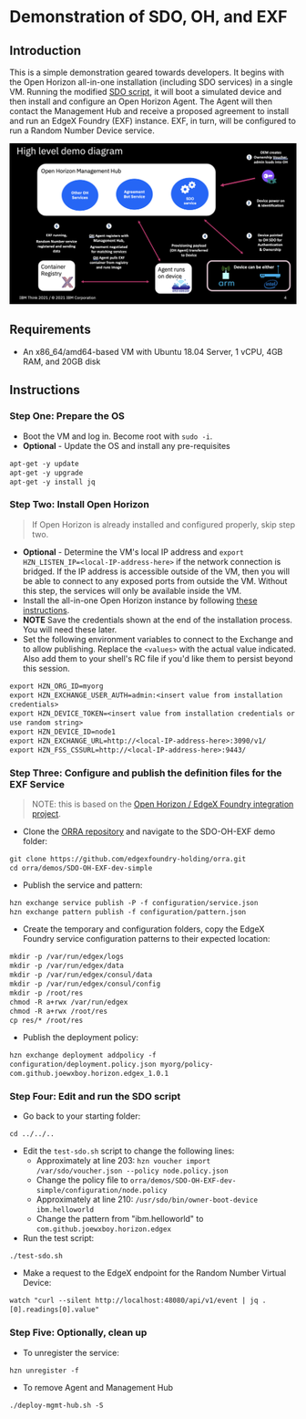 # Demonstration of SDO, OH, and EXF

## Introduction

This is a simple demonstration geared towards developers.  It begins with the Open Horizon all-in-one installation (including SDO services) in a single VM.  Running the modified [SDO script](https://github.com/open-horizon/SDO-support/blob/master/README-1.10.md#open-horizon-sdo-110), it will boot a simulated device and then install and configure an Open Horizon Agent.  The Agent will then contact the Management Hub and receive a proposed agreement to install and run an EdgeX Foundry (EXF) instance.  EXF, in turn, will be configured to run a Random Number Device service.

![./demo_diagram.png](./demo_diagram.png)

## Requirements

* An x86_64/amd64-based VM with Ubuntu 18.04 Server, 1 vCPU, 4GB RAM, and 20GB disk

## Instructions

### Step One: Prepare the OS

* Boot the VM and log in.  Become root with `sudo -i`.
* **Optional** - Update the OS and install any pre-requisites
``` shell
apt-get -y update
apt-get -y upgrade
apt-get -y install jq
```

### Step Two: Install Open Horizon

> If Open Horizon is already installed and configured properly, skip step two.

* **Optional** - Determine the VM's local IP address and `export HZN_LISTEN_IP=<local-IP-address-here>` if the network connection is bridged.  If the IP address is accessible outside of the VM, then you will be able to connect to any exposed ports from outside the VM.  Without this step, the services will only be available inside the VM.
* Install the all-in-one Open Horizon instance by following [these instructions](https://github.com/open-horizon/devops/tree/master/mgmt-hub).
* **NOTE** Save the credentials shown at the end of the installation process.  You will need these later.
* Set the following environment variables to connect to the Exchange and to allow publishing.  Replace the `<values>` with the actual value indicated.  Also add them to your shell's RC file if you'd like them to persist beyond this session.
``` shell
export HZN_ORG_ID=myorg
export HZN_EXCHANGE_USER_AUTH=admin:<insert value from installation credentials>
export HZN_DEVICE_TOKEN=<insert value from installation credentials or use random string>
export HZN_DEVICE_ID=node1
export HZN_EXCHANGE_URL=http://<local-IP-address-here>:3090/v1/
export HZN_FSS_CSSURL=http://<local-IP-address-here>:9443/
```

### Step Three: Configure and publish the definition files for the EXF Service

> NOTE: this is based on the [Open Horizon / EdgeX Foundry integration project](https://github.com/edgexfoundry-holding/open-horizon-integration/blob/master/hub/README.md).

* Clone the [ORRA repository](https://github.com/edgexfoundry-holding/orra) and navigate to the SDO-OH-EXF demo folder:
``` shell
git clone https://github.com/edgexfoundry-holding/orra.git
cd orra/demos/SDO-OH-EXF-dev-simple
```
* Publish the service and pattern:
``` shell
hzn exchange service publish -P -f configuration/service.json
hzn exchange pattern publish -f configuration/pattern.json
```
* Create the temporary and configuration folders, copy the EdgeX Foundry service configuration patterns to their expected location:
``` shell
mkdir -p /var/run/edgex/logs
mkdir -p /var/run/edgex/data
mkdir -p /var/run/edgex/consul/data
mkdir -p /var/run/edgex/consul/config
mkdir -p /root/res
chmod -R a+rwx /var/run/edgex
chmod -R a+rwx /root/res
cp res/* /root/res
```
* Publish the deployment policy:
``` shell
hzn exchange deployment addpolicy -f configuration/deployment.policy.json myorg/policy-com.github.joewxboy.horizon.edgex_1.0.1
```

### Step Four: Edit and run the SDO script

* Go back to your starting folder:
``` shell
cd ../../..
```
* Edit the `test-sdo.sh` script to change the following lines:
    * Approximately at line 203: `hzn voucher import /var/sdo/voucher.json --policy node.policy.json`
    * Change the policy file to `orra/demos/SDO-OH-EXF-dev-simple/configuration/node.policy`
    * Approximately at line 210: `/usr/sdo/bin/owner-boot-device ibm.helloworld`
    * Change the pattern from "ibm.helloworld" to `com.github.joewxboy.horizon.edgex`
* Run the test script:
``` shell
./test-sdo.sh
```
* Make a request to the EdgeX endpoint for the Random Number Virtual Device:
``` shell
watch "curl --silent http://localhost:48080/api/v1/event | jq .[0].readings[0].value"
```

### Step Five: Optionally, clean up

* To unregister the service:
``` shell
hzn unregister -f
```
* To remove Agent and Management Hub
``` shell
./deploy-mgmt-hub.sh -S
```
